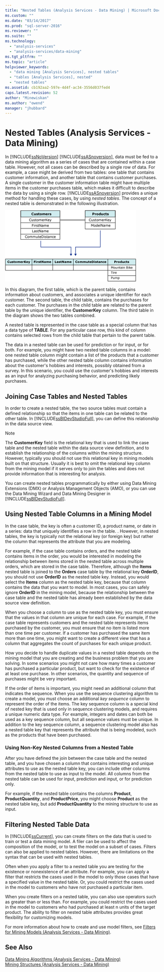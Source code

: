 ```yaml
---
title: "Nested Tables (Analysis Services - Data Mining) | Microsoft Docs"
ms.custom: ""
ms.date: "03/14/2017"
ms.prod: "sql-server-2016"
ms.reviewer: ""
ms.suite: ""
ms.technology: 
  - "analysis-services"
  - "analysis-services/data-mining"
ms.tgt_pltfrm: ""
ms.topic: "article"
helpviewer_keywords: 
  - "data mining [Analysis Services], nested tables"
  - "tables [Analysis Services], nested"
  - "nested tables"
ms.assetid: cb192aa2-597e-4d4f-ac34-3556d037fed4
caps.latest.revision: 52
author: "Minewiskan"
ms.author: "owend"
manager: "jhubbard"
---
```

# Nested Tables (Analysis Services - Data Mining)
  In [!INCLUDE[ssNoVersion](../../includes/ssnoversion-md.md)] [!INCLUDE[ssASnoversion](../../includes/ssasnoversion-md.md)], data must be fed to a data mining algorithm as a series of cases that are contained within a case table. However, not all cases can be described by a single row of data. For example, a case might be derived from two tables: one table that contains customer information, and another table that contains customer purchases. A single customer in the customer information table might have multiple items in the customer purchases table, which makes it difficult to describe the data by using a single row. [!INCLUDE[ssASnoversion](../../includes/ssasnoversion-md.md)] provides a unique method for handling these cases, by using *nested tables*. The concept of a nested table is demonstrated in the following illustration.  
  
 ![Two tables combined by using a nested table](../../analysis-services/data-mining/media/nested-tables.gif "Two tables combined by using a nested table")  
  
 In this diagram, the first table, which is the parent table, contains information about customers, and associates a unique identifier for each customer. The second table, the child table, contains the purchases for each customer. The purchases in the child table are related to the parent table by the unique identifier, the **CustomerKey** column. The third table in the diagram shows the two tables combined.  
  
 A nested table is represented in the case table as a special column that has a data type of **TABLE**. For any particular case row, this kind of column contains selected rows from the child table that pertain to the parent table.  
  
 The data in a nested table can be used for prediction or for input, or for both. For example, you might have two nested table columns in a model: one nested table column might contain a list of the products that a customer has purchased, while the other nested table column contains information about the customer's hobbies and interests, possibly obtained from a survey. In this scenario, you could use the customer's hobbies and interests as an input for analyzing purchasing behavior, and predicting likely purchases.  
  
## Joining Case Tables and Nested Tables  
 In order to create a nested table, the two source tables must contain a defined relationship so that the items in one table can be related to the other table. In [!INCLUDE[ssBIDevStudioFull](../../includes/ssbidevstudiofull-md.md)], you can define this relationship in the data source view.  
  
> [!NOTE]  
>  The **CustomerKey** field is the relational key that is used to link the case table and the nested table within the data source view definition, and to establish the relationship of the columns within the mining structure. However, typically you should not use this relational key in mining models built on that structure. Usually it is best to omit the relational key column from the mining model if it serves only to join the tables and does not provide information that is interesting for analysis.  
  
 You can create nested tables programmatically by either using Data Mining Extensions (DMX) or Analysis Management Objects (AMO), or you can use the Data Mining Wizard and Data Mining Designer in [!INCLUDE[ssBIDevStudioFull](../../includes/ssbidevstudiofull-md.md)].  
  
## Using Nested Table Columns in a Mining Model  
 In the case table, the key is often a customer ID, a product name, or date in a series: data that uniquely identifies a row in the table. . However, in nested tables, the key is typically not the relational key (or foreign key) but rather the column that represents the attribute that you are modeling.  
  
 For example, if the case table contains orders, and the nested table contains items in the order, you would be interested in modeling the relationship between items stored in the nested table across multiple orders, which are stored in the case table. Therefore, although the **Items** nested table is joined to the **Orders** case table by the relational key **OrderID**, you should not use **OrderID** as the nested table key. Instead, you would select the **Items** column as the nested table key, because that column contains the data that you want to model. In most cases, you can safely ignore **OrderID** in the mining model, because the relationship between the case table and the nested table has already been established by the data source view definition.  
  
 When you choose a column to use as the nested table key, you must ensure that the values in that column are unique for each case. For example, if the case table represents customers and the nested table represents items purchased by the customer, you must ensure that no item is listed more than one time per customer. If a customer has purchased the same item more than one time, you might want to create a different view that has a column that aggregates the count of purchases for each unique product.  
  
 How you decide to handle duplicate values in a nested table depends on the mining model that you are creating and the business problem that you are solving. In some scenarios you might not care how many times a customer has purchased a particular product, but want to check for the existence of at least one purchase. In other scenarios, the quantity and sequence of purchases might be very important.  
  
 If the order of items is important, you might need an additional column that indicates the sequence. When you use the sequence clustering algorithm to create a model, you must choose an additional *key sequence* column to represent the order of the items. The key sequence column is a special kind of nested key that is used only in sequence clustering models, and requires a unique numeric data type. For example, integers and dates can both be used as a key sequence column, but all sequence values must be unique. In addition to the key sequence column, a sequence clustering model also has a nested table key that represents the attribute that is being modeled, such as the products that have been purchased.  
  
### Using Non-Key Nested Columns from a Nested Table  
 After you have defined the join between the case table and the nested table, and you have chosen a column that contains interesting and unique attributes to use as the nested table key, you can include other columns from the nested table to use as input to the model. All columns from the nested table can be used for input, prediction and input, or for prediction only.  
  
 For example, if the nested table contains the columns **Product**, **ProductQuantity**, and **ProductPrice**, you might choose **Product** as the nested table key, but add **ProductQuantity** to the mining structure to use as input.  
  
## Filtering Nested Table Data  
 In [!INCLUDE[ssCurrent](../../includes/sscurrent-md.md)], you can create filters on the data that is used to train or test a data mining model. A filer can be used to affect the composition of the model, or to test the model on a subset of cases. Filters can also be applied to nested tables. However, there are limitations on the syntax that can be used with nested tables.  
  
 Often when you apply a filter to a nested table you are testing for the existence or nonexistence of an attribute. For example, you can apply a filter that restricts the cases used in the model to only those cases that have a specified value in the nested table. Or, you could restrict the cases used in the model to customers who have not purchased a particular item.  
  
 When you create filters on a nested table, you can also use operators such as greater than or less than. For example, you could restrict the cases used in the model to customers who had purchased at least n units of the target product. The ability to filter on nested table attributes provides great flexibility for customizing models.  
  
 For more information about how to create and use model filters, see [Filters for Mining Models &#40;Analysis Services - Data Mining&#41;](../../analysis-services/data-mining/filters-for-mining-models-analysis-services-data-mining.md).  
  
## See Also  
 [Data Mining Algorithms &#40;Analysis Services - Data Mining&#41;](../../analysis-services/data-mining/data-mining-algorithms-analysis-services-data-mining.md)   
 [Mining Structures &#40;Analysis Services - Data Mining&#41;](../../analysis-services/data-mining/mining-structures-analysis-services-data-mining.md)  
  
  